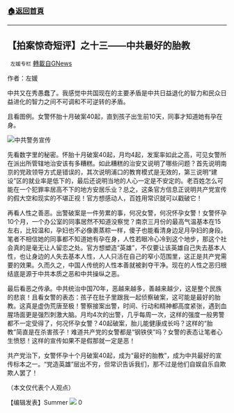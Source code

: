 ###  [:house:返回首頁](https://github.com/ourhimalayas/txt)
---

## 【拍案惊奇短评】之十三——中共最好的胎教
` 左媛专栏` [轉載自GNews](https://gnews.org/zh-hans/1260155/)

作者：左媛

中共又在秀愚蠢了。我感觉中共国现在的主要矛盾是中共日益退化的智力和民众日益进化的智力之间不可调和不可逆转的矛盾。

且看图例。女警怀胎十月破案40起，直到孩子出生前10天，同事才知道她有孕在身。

![]()![](https://gnews-media-offload.s3.amazonaws.com/wp-content/uploads/2021/05/20151453/%E5%A5%B3%E5%88%91%E8%AD%A6%E6%80%80%E5%AD%95%E5%8A%9E%E6%A1%88.jpg)中共警务宣传

先看数字里的秘密。怀胎十月破案40起，月均4起，发案率如此之高，可见女警所在派出所管辖地治安该有多糟糕。如此糟糕的治安又说明了哪些问题？首先说明南京的党政领导方式是错误的，其次说明浦口的教育模式是无效的，第三说明“建设”区的就业率是低下的，最后还说明当地的人心一定是不安定的。老百姓怎么可能在一个犯罪率居高不下的地方安居乐业？总之，这条官方信息正说明共产党宣传的假大空和现实的不堪正视！官方想感动人，百姓用常识就可以戳破它！

再看人性之善恶。出警破案是一件劳累的事，何况女警，何况怀孕女警！女警怀孕10个月，一个办公室的同事居然不知道没察觉？南京三月份的最高气温基本在15左右，比较温和，孕妇也不必像裹蒸粽一样，傻子也能看清身边足月孕妇的身段。笔者不相信她的同事都不知道她有孕在身，人性若眼冷心冷到这个地步，那这个社会真的是毫无让人留恋之处。官方想塑造“英雄”，不仅要让该英雄自己失去基本人性，也让身边的人失去基本人性，人人只活在自己的窄小范围里，这正是共产党需要的效果。久而久之，中国人传统的人性本善就被剥夺干净。现在的人性之恶归根结底是源于中共本质之恶和中共操纵之恶。

最后看恶之传承。中共统治中国70年，恶越来越多，善越来越少，这是整个民族的悲哀！且看女警的表态：孩子在肚子里跟我一起侦察破案，这可能是最好的胎教。这真是虚伪荒唐至极！警察接案出警，时间、行动和精神都高度紧张，遇到血腥场面更是强烈刺激大脑。月均4次的出警，几乎每周一次，这样的强度一般男警都不一定受得了，何况怀孕女警？40起破案，胎儿能健康成长吗？这样的“胎教”简直是在杀害孩子！难道共产党的女警都是“钢铁侠”吗？女警的表态让笔者心生愤怒！这样的宣传如果不是假那就一定是恶！

共产党治下，女警怀孕十个月破案40起，成为“最好的胎教”，成为中共最好的宣传标本之一。“党造英雄”层出不穷，但常识告诉我们，那不过是他们自娱自乐自欺欺人罢了！

（本文仅代表个人观点）

【编辑发表】Summer
![]()![](https://gnews-media-offload.s3.amazonaws.com/wp-content/uploads/2021/05/17044310/QRcode_GGB_v2.jpg)
0
